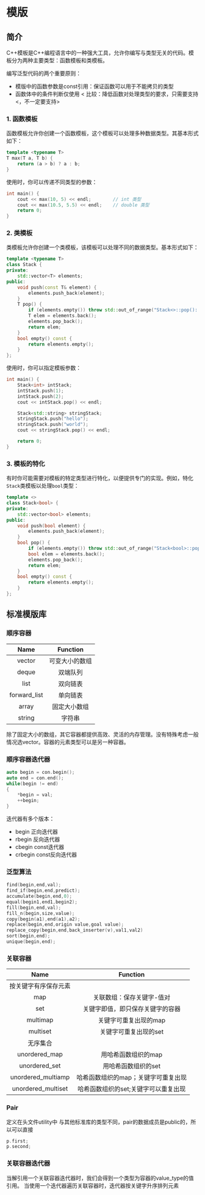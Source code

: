 # 模版

## 简介

C++模板是C++编程语言中的一种强大工具，允许你编写与类型无关的代码。模板分为两种主要类型：函数模板和类模板。

编写泛型代码的两个重要原则：

* 模版中的函数参数是const引用：保证函数可以用于不能拷贝的类型
* 函数体中的条件判断仅使用 < 比较：降低函数对处理类型的要求，只需要支持<，不一定要支持>

### 1. 函数模板

函数模板允许你创建一个函数模板，这个模板可以处理多种数据类型。其基本形式如下：

```cpp
template <typename T>
T max(T a, T b) {
    return (a > b) ? a : b;
}
```

使用时，你可以传递不同类型的参数：

```cpp
int main() {
    cout << max(10, 5) << endl;        // int 类型
    cout << max(10.5, 5.5) << endl;    // double 类型
    return 0;
}
```

### 2. 类模板

类模板允许你创建一个类模板，该模板可以处理不同的数据类型。基本形式如下：

```cpp
template <typename T>
class Stack {
private:
    std::vector<T> elements;
public:
    void push(const T& element) {
        elements.push_back(element);
    }
    T pop() {
        if (elements.empty()) throw std::out_of_range("Stack<>::pop(): empty stack");
        T elem = elements.back();
        elements.pop_back();
        return elem;
    }
    bool empty() const {
        return elements.empty();
    }
};
```

使用时，你可以指定模板参数：

```cpp
int main() {
    Stack<int> intStack;
    intStack.push(1);
    intStack.push(2);
    cout << intStack.pop() << endl;

    Stack<std::string> stringStack;
    stringStack.push("hello");
    stringStack.push("world");
    cout << stringStack.pop() << endl;

    return 0;
}
```

### 3. 模板的特化

有时你可能需要对模板的特定类型进行特化，以便提供专门的实现。例如，特化`Stack`类模板以处理`bool`类型：

```cpp
template <>
class Stack<bool> {
private:
    std::vector<bool> elements;
public:
    void push(bool element) {
        elements.push_back(element);
    }
    bool pop() {
        if (elements.empty()) throw std::out_of_range("Stack<bool>::pop(): empty stack");
        bool elem = elements.back();
        elements.pop_back();
        return elem;
    }
    bool empty() const {
        return elements.empty();
    }
};
```

## 标准模版库

### 顺序容器

|Name       |Function|
|:----------:|:----------:|
|vector|可变大小的数组|
|deque|双端队列|
|list|双向链表|
|forward_list|单向链表|
|array|固定大小数组|
|string|字符串|

除了固定大小的数组，其它容器都提供高效、灵活的内存管理。没有特殊考虑一般情况选vector。容器的元素类型可以是另一种容器。

### 顺序容器迭代器

``` C++
auto begin = con.begin();
auto end = con.end();
while(begin != end)
{
    *begin = val;
    ++begin;
}
```

迭代器有多个版本：

* begin 正向迭代器
* rbegin 反向迭代器
* cbegin const迭代器
* crbegin const反向迭代器

### 泛型算法

``` C++
find(begin,end,val);
find_if(begin,end,predict);
accumulate(begin,end,0);
equal(begin1,end1,begin2);
fill(begin,end,val);
fill_n(begin,size,value);
copy(begin(a1),end(a1),a2);
replace(begin,end,origin value,goal value);
replace_copy(begin,end,back_inserter(v),val1,val2)
sort(begin,end);
unique(begin,end);
```

### 关联容器

|Name       |Function|
|:----------:|:----------:|
|按关键字有序保存元素|
|map|关联数组：保存关键字-值对|
|set|关键字即值，即只保存关键字的容器|
|multimap|关键字可重复出现的map|
|multiset|关键字可重复出现的set|
|无序集合|
|unordered_map|用哈希函数组织的map|
|unordered_set|用哈希函数组织的set|
|unordered_multiamp|哈希函数组织的map；关键字可重复出现|
unordered_multiset|哈希函数组织的set;关键字可以重复出现|

### Pair

定义在头文件utility中
与其他标准库的类型不同，pair的数据成员是public的，所以可以直接

``` C++
p.first;
p.second;
```

### 关联容器迭代器

当解引用一个关联容器迭代器时，我们会得到一个类型为容器的value_type的值引用。
当使用一个迭代器遍历关联容器时，迭代器按关键字升序排列元素
